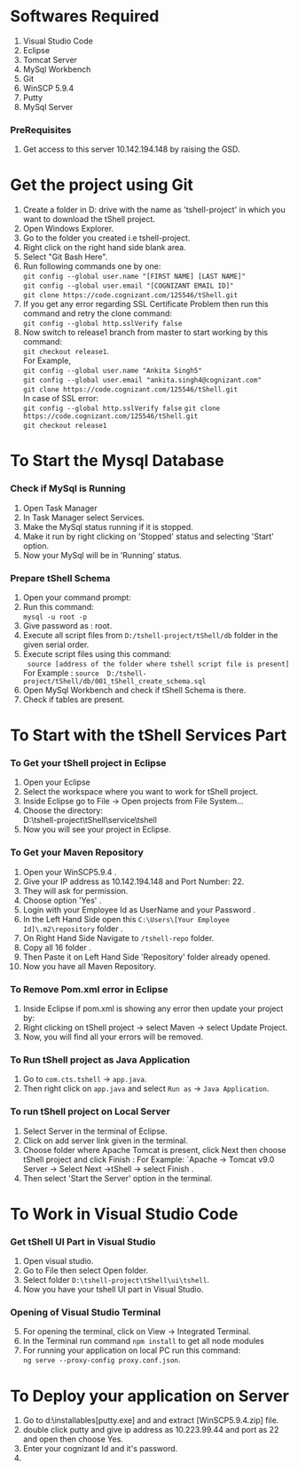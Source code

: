 # Softwares Required  
1. Visual Studio Code
2. Eclipse
3. Tomcat Server
4. MySql Workbench
5. Git 
6. WinSCP 5.9.4
7. Putty
8. MySql Server

### PreRequisites  
  1. Get access to this server 10.142.194.148 by raising the GSD.
  
# Get the project using Git
1. Create a folder in D: drive with the name as 'tshell-project' in which you want to download the tShell project.
2. Open Windows Explorer.
3. Go to the folder you created i.e tshell-project.
4. Right click on the right hand side blank area.
5. Select "Git Bash Here".
6. Run following commands one by one:  
`git config --global user.name "[FIRST NAME] [LAST NAME]"`     
`git config --global user.email "[COGNIZANT EMAIL ID]"`     
`git clone https://code.cognizant.com/125546/tShell.git`
7. If you get any error regarding SSL Certificate Problem then run this command and retry the clone command:  
  `git config --global http.sslVerify false` 
8. Now switch to release1 branch from master to start working by this command:  
`git checkout release1`.  
For Example,  
`git config --global user.name "Ankita Singh5"`   
`git config --global user.email "ankita.singh4@cognizant.com"`    
`git clone https://code.cognizant.com/125546/tShell.git`   
In case of SSL error:   
`git config --global http.sslVerify false`
`git clone https://code.cognizant.com/125546/tShell.git`  
`git checkout release1`

  
# To Start the Mysql Database
### Check if MySql is Running
1. Open Task Manager
2. In Task Manager select Services.
3. Make the MySql status running if it is stopped.
4. Make it run by right clicking on 'Stopped' status and selecting 'Start' option.
5. Now your MySql will be in 'Running' status.

### Prepare tShell Schema
1. Open your command prompt:
2. Run this command:  
   `mysql -u root -p`  
3. Give password as : root.
4. Execute all script files from `D:/tshell-project/tShell/db` folder in the given serial order. 
5. Execute script files using this command:  
  ` source [address of the folder where tshell script file is present]`  
   For Example : `source  D:/tshell-project/tShell/db/001_tShell_create_schema.sql`
6. Open MySql Workbench and check if tShell Schema is there.
7. Check if tables are present.

# To Start with the tShell Services Part
### To Get your tShell project in Eclipse 
1. Open your Eclipse 
2. Select the workspace where you want to work for tShell project.
3. Inside Eclipse go to File -> Open projects from File System...
3. Choose the directory:  
   D:\tshell-project\tShell\service\tshell
4. Now you will see your project in Eclipse.

### To Get your Maven Repository
1. Open your WinSCP5.9.4 .
2. Give your IP address as 10.142.194.148 and Port Number: 22.
3. They will ask for permission.
4. Choose option 'Yes' .
5. Login with your Employee Id as UserName and your Password .
6. In the Left Hand Side open this `C:\Users\[Your Employee Id]\.m2\repository` folder . 
7. On Right Hand Side Navigate to `/tshell-repo` folder.
8. Copy all 16 folder .
9. Then Paste it on Left Hand Side 'Repository' folder already opened.
10. Now you have all Maven Repository.

### To Remove Pom.xml error in Eclipse
1. Inside Eclipse if pom.xml is showing any error then update your project by:
2. Right clicking on tShell project -> select Maven -> select Update Project.
3. Now, you will find all your errors will be removed.

### To Run tShell project as Java Application
1. Go to `com.cts.tshell` -> `app.java`.
2. Then right click on `app.java` and select `Run as` -> `Java Application`.

### To run tShell project on Local Server 
1. Select Server in the terminal of Eclipse. 
2. Click on add server link given in the terminal.
3. Choose folder where Apache Tomcat is present, click Next then choose tShell project and click Finish :
   For Example: `Apache -> Tomcat v9.0 Server -> Select Next ->tShell -> select Finish .
4. Then select 'Start the Server' option in the terminal.

# To Work in Visual Studio Code

### Get tShell UI Part in Visual Studio 
1. Open visual studio.
2. Go to File then select Open folder.
3. Select folder `D:\tshell-project\tShell\ui\tshell`.
4. Now you have your tshell UI part in Visual Studio.

### Opening of Visual Studio Terminal
5. For opening the terminal, click on View -> Integrated Terminal.
4. In the Terminal run command `npm install` to get all node modules
5. For running your application on local PC run this command:  
   `ng serve --proxy-config proxy.conf.json`.

# To Deploy your application on Server
1. Go to d:\\installables\[putty.exe] and and extract [WinSCP5.9.4.zip] file.
2. double click putty and give ip address as 10.223.99.44 and port as 22 and open then choose Yes.
3. Enter your cognizant Id and it's password.
4.  
